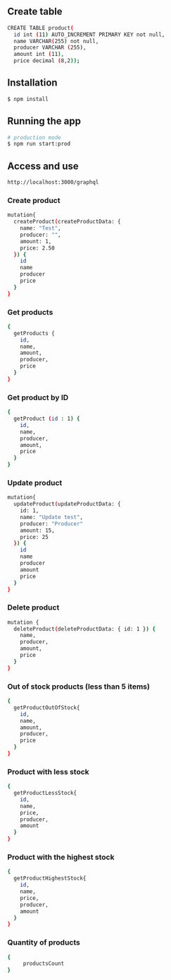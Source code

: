 ## Create table
```bash
CREATE TABLE product( 
  id int (11) AUTO_INCREMENT PRIMARY KEY not null,
  name VARCHAR(255) not null,
  producer VARCHAR (255),
  amount int (11),
  price decimal (8,2));
```

## Installation

```bash
$ npm install
```

## Running the app

```bash
# production mode
$ npm run start:prod
```

## Access and use
```bash
http://localhost:3000/graphql
```

### Create product

```bash
mutation{
  createProduct(createProductData: {
    name: "Test",
    producer: "",
    amount: 1,
    price: 2.50
  }) {
    id
    name
    producer
    price
  }
}
```

### Get products 
```bash
{
  getProducts {
    id,
    name,
    amount,
    producer,
    price
  }
}
```

### Get product by ID
```bash
{
  getProduct (id : 1) {
    id,
    name,
    producer,
    amount,
    price
  }
}
```

### Update product
```bash
mutation{
  updateProduct(updateProductData: {
    id: 1,
    name: "Update test",
    producer: "Producer"
    amount: 15,
    price: 25
  }) {
    id
    name
    producer
    amount
    price
  }
}
```

### Delete product
```bash
mutation {
  deleteProduct(deleteProductData: { id: 1 }) {
    name,
    producer,
    amount,
    price
  }
}
```

### Out of stock products (less than 5 items)
```bash
{
  getProductOutOfStock{
    id,
    name,
    amount,
    producer,
    price
  }
}
```

### Product with less stock 
```bash
{
  getProductLessStock{
    id,
    name,
    price,
    producer,
  	amount
  }
}
```


### Product with the highest stock
```bash
{
  getProductHighestStock{
    id,
    name,
    price,
    producer,
    amount
  }
}
```

### Quantity of products 
```bash
{
     productsCount
}
```
